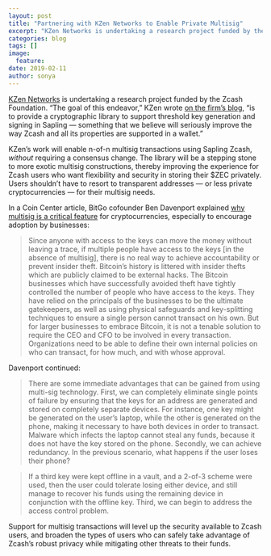 ```yaml
---
layout: post
title: "Partnering with KZen Networks to Enable Private Multisig"
excerpt: "KZen Networks is undertaking a research project funded by the Zcash Foundation."
categories: blog
tags: []
image:
  feature: 
date: 2019-02-11
author: sonya
---
```


[KZen Networks](https://www.kzencorp.com/) is undertaking a research project funded by the Zcash Foundation. “The goal of this endeavor,” KZen wrote [on the firm’s blog](https://www.kzencorp.com/post/zcash-foundation-funds-a-research-project-lead-by-kzen), “is to provide a cryptographic library to support threshold key generation and signing in Sapling — something that we believe will seriously improve the way Zcash and all its properties are supported in a wallet.”

KZen’s work will enable n-of-n multisig transactions using Sapling Zcash, _without_ requiring a consensus change. The library will be a stepping stone to more exotic multisig constructions, thereby improving the experience for Zcash users who want flexibility and security in storing their $ZEC privately. Users shouldn’t have to resort to transparent addresses — or less private cryptocurrencies — for their multisig needs.

In a Coin Center article, BitGo cofounder Ben Davenport explained [why multisig is a critical feature](https://coincenter.org/entry/what-is-multi-sig-and-what-can-it-do) for cryptocurrencies, especially to encourage adoption by businesses:

> Since anyone with access to the keys can move the money without leaving a trace, if multiple people have access to the keys [in the absence of multisig], there is no real way to achieve accountability or prevent insider theft. Bitcoin’s history is littered with insider thefts which are publicly claimed to be external hacks. The Bitcoin businesses which have successfully avoided theft have tightly controlled the number of people who have access to the keys. They have relied on the principals of the businesses to be the ultimate gatekeepers, as well as using physical safeguards and key-­splitting techniques to ensure a single person cannot transact on his own. But for larger businesses to embrace Bitcoin, it is not a tenable solution to require the CEO and CFO to be involved in every transaction. Organizations need to be able to define their own internal policies on who can transact, for how much, and with whose approval. 

Davenport continued:

> There are some immediate advantages that can be gained from using multi-­sig technology. First, we can completely eliminate single points of failure by ensuring that the keys for an address are generated and stored on completely separate devices. For instance, one key might be generated on the user’s laptop, while the other is generated on the phone, making it necessary to have both devices in order to transact. Malware which infects the laptop cannot steal any funds, because it does not have the key stored on the phone. Secondly, we can achieve redundancy. In the previous scenario, what happens if the user loses their phone?

> If a third key were kept offline in a vault, and a 2-of-3 scheme were used, then the user could tolerate losing either device, and still manage to recover his funds using the remaining device in conjunction with the offline key. Third, we can begin to address the access control problem.

Support for multisig transactions will level up the security available to Zcash users, and broaden the types of users who can safely take advantage of Zcash’s robust privacy while mitigating other threats to their funds.
